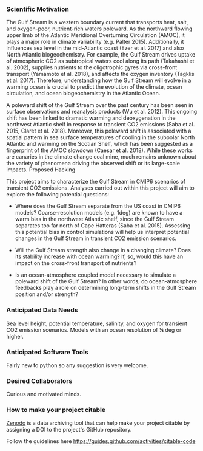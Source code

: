 ### Scientific Motivation

The Gulf Stream is a western boundary current that transports heat, salt, and oxygen-poor, nutrient-rich waters poleward. As the northward flowing upper limb of the Atlantic Meridional Overturning Circulation (AMOC), it plays a major role in climate variability (e.g. Palter 2015). Additionally, it influences sea level in the mid-Atlantic coast (Ezer et al. 2017) and also North Atlantic biogeochemistry. For example, the Gulf Stream drives uptake of atmospheric CO2 as subtropical waters cool along its path (Takahashi et al. 2002), supplies nutrients to the oligotrophic gyres via cross-front transport (Yamamoto et al. 2018), and affects the oxygen inventory (Tagklis et al. 2017). Therefore, understanding how the Gulf Stream will evolve in a warming ocean is crucial to predict the evolution of the climate, ocean circulation, and ocean biogeochemistry in the Atlantic Ocean.

A poleward shift of the Gulf Stream over the past century has been seen in surface observations and reanalysis products (Wu et al. 2012). This ongoing shift has been linked to dramatic warming and deoxygenation in the northwest Atlantic shelf in response to transient CO2 emissions (Saba et al. 2015, Claret et al. 2018). Moreover, this poleward shift is associated with a spatial pattern in sea surface temperatures of cooling in the subpolar North Atlantic and warming on the Scotian Shelf, which has been suggested as a fingerprint of the AMOC slowdown (Caesar et al. 2018). While these works are canaries in the climate change coal mine, much remains unknown about the variety of phenomena driving the observed shift or its large-scale impacts.
Proposed Hacking

This project aims to characterize the Gulf Stream in CMIP6 scenarios of transient CO2 emissions. Analyses carried out within this project will aim to explore the following potential questions:

  + Where does the Gulf Stream separate from the US coast in CMIP6 models? Coarse-resolution models (e.g. 1deg) are known to have a warm bias in the northwest Atlantic shelf, since the Gulf Stream separates too far north of Cape Hatteras (Saba et al. 2015). Assessing this potential bias in control simulations will help us interpret potential changes in the Gulf Stream in transient CO2 emission scenarios.

  + Will the Gulf Stream strength also change in a changing climate? Does its stability increase with ocean warming? If, so, would this have an impact on the cross-front transport of nutrients?

  + Is an ocean-atmosphere coupled model necessary to simulate a poleward shift of the Gulf Stream? In other words, do ocean-atmosphere feedbacks play a role on determining long-term shifts in the Gulf Stream position and/or strength?

### Anticipated Data Needs

Sea level height, potential temperature, salinity, and oxygen for transient CO2 emission scenarios. Models with an ocean resolution of ¼ deg or higher.

### Anticipated Software Tools

Fairly new to python so any suggestion is very welcome.

### Desired Collaborators

Curious and motivated minds.


### How to make your project citable

[Zenodo](https://about.zenodo.org/) is a data archiving tool that can help make your project citable by assigning a DOI to the project's GitHub repository.

Follow the guidelines here https://guides.github.com/activities/citable-code
